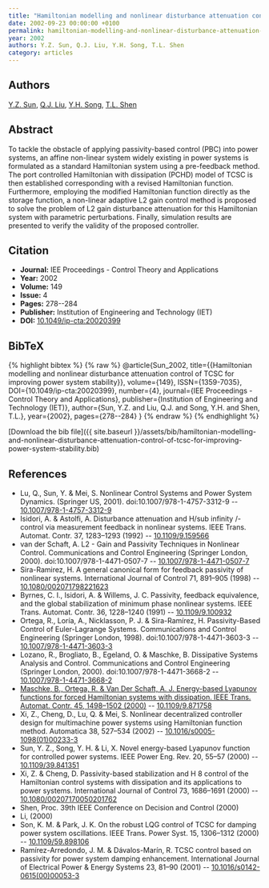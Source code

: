 ```yaml
---
title: "Hamiltonian modelling and nonlinear disturbance attenuation control of TCSC for improving power system stability"
date: 2002-09-23 00:00:00 +0100
permalink: hamiltonian-modelling-and-nonlinear-disturbance-attenuation-control-of-tcsc-for-improving-power-system-stability
year: 2002
authors: Y.Z. Sun, Q.J. Liu, Y.H. Song, T.L. Shen
category: articles
---
```

 
## Authors
[Y.Z. Sun](authors/yuanzhang-sun), [Q.J. Liu](authors/q-j-liu), [Y.H. Song](authors/y-h-song), [T.L. Shen](authors/t-l-shen)
 
## Abstract
To tackle the obstacle of applying passivity-based control (PBC) into power systems, an affine non-linear system widely existing in power systems is formulated as a standard Hamiltonian system using a pre-feedback method. The port controlled Hamiltonian with dissipation (PCHD) model of TCSC is then established corresponding with a revised Hamiltonian function. Furthermore, employing the modified Hamiltonian function directly as the storage function, a non-linear adaptive L2 gain control method is proposed to solve the problem of L2 gain disturbance attenuation for this Hamiltonian system with parametric perturbations. Finally, simulation results are presented to verify the validity of the proposed controller.
 
## Citation
- **Journal:** IEE Proceedings - Control Theory and Applications
- **Year:** 2002
- **Volume:** 149
- **Issue:** 4
- **Pages:** 278--284
- **Publisher:** Institution of Engineering and Technology (IET)
- **DOI:** [10.1049/ip-cta:20020399](https://doi.org/10.1049/ip-cta:20020399)
 
## BibTeX
{% highlight bibtex %}
{% raw %}
@article{Sun_2002,
  title={{Hamiltonian modelling and nonlinear disturbance attenuation control of TCSC for improving power system stability}},
  volume={149},
  ISSN={1359-7035},
  DOI={10.1049/ip-cta:20020399},
  number={4},
  journal={IEE Proceedings - Control Theory and Applications},
  publisher={Institution of Engineering and Technology (IET)},
  author={Sun, Y.Z. and Liu, Q.J. and Song, Y.H. and Shen, T.L.},
  year={2002},
  pages={278--284}
}
{% endraw %}
{% endhighlight %}
 
[Download the bib file]({{ site.baseurl }}/assets/bib/hamiltonian-modelling-and-nonlinear-disturbance-attenuation-control-of-tcsc-for-improving-power-system-stability.bib)
 
## References
- Lu, Q., Sun, Y. & Mei, S. Nonlinear Control Systems and Power System Dynamics. (Springer US, 2001). doi:10.1007/978-1-4757-3312-9 -- [10.1007/978-1-4757-3312-9](https://doi.org/10.1007/978-1-4757-3312-9)
- Isidori, A. & Astolfi, A. Disturbance attenuation and H/sub infinity /-control via measurement feedback in nonlinear systems. IEEE Trans. Automat. Contr. 37, 1283–1293 (1992) -- [10.1109/9.159566](https://doi.org/10.1109/9.159566)
- van der Schaft, A. L2 - Gain and Passivity Techniques in Nonlinear Control. Communications and Control Engineering (Springer London, 2000). doi:10.1007/978-1-4471-0507-7 -- [10.1007/978-1-4471-0507-7](https://doi.org/10.1007/978-1-4471-0507-7)
- Sira-Ramirez, H. A general canonical form for feedback passivity of nonlinear systems. International Journal of Control 71, 891–905 (1998) -- [10.1080/002071798221623](https://doi.org/10.1080/002071798221623)
- Byrnes, C. I., Isidori, A. & Willems, J. C. Passivity, feedback equivalence, and the global stabilization of minimum phase nonlinear systems. IEEE Trans. Automat. Contr. 36, 1228–1240 (1991) -- [10.1109/9.100932](https://doi.org/10.1109/9.100932)
- Ortega, R., Loría, A., Nicklasson, P. J. & Sira-Ramírez, H. Passivity-Based Control of Euler-Lagrange Systems. Communications and Control Engineering (Springer London, 1998). doi:10.1007/978-1-4471-3603-3 -- [10.1007/978-1-4471-3603-3](https://doi.org/10.1007/978-1-4471-3603-3)
- Lozano, R., Brogliato, B., Egeland, O. & Maschke, B. Dissipative Systems Analysis and Control. Communications and Control Engineering (Springer London, 2000). doi:10.1007/978-1-4471-3668-2 -- [10.1007/978-1-4471-3668-2](https://doi.org/10.1007/978-1-4471-3668-2)
- [Maschke, B., Ortega, R. & Van Der Schaft, A. J. Energy-based Lyapunov functions for forced Hamiltonian systems with dissipation. IEEE Trans. Automat. Contr. 45, 1498–1502 (2000)](energy-based-lyapunov-functions-for-forced-hamiltonian-systems-with-dissipation) -- [10.1109/9.871758](https://doi.org/10.1109/9.871758)
- Xi, Z., Cheng, D., Lu, Q. & Mei, S. Nonlinear decentralized controller design for multimachine power systems using Hamiltonian function method. Automatica 38, 527–534 (2002) -- [10.1016/s0005-1098(01)00233-3](https://doi.org/10.1016/s0005-1098(01)00233-3)
- Sun, Y. Z., Song, Y. H. & Li, X. Novel energy-based Lyapunov function for controlled power systems. IEEE Power Eng. Rev. 20, 55–57 (2000) -- [10.1109/39.841351](https://doi.org/10.1109/39.841351)
- Xi, Z. & Cheng, D. Passivity-based stabilization and H 8 control of the Hamiltonian control systems with dissipation and its applications to power systems. International Journal of Control 73, 1686–1691 (2000) -- [10.1080/00207170050201762](https://doi.org/10.1080/00207170050201762)
- Shen, Proc. 39th IEEE Conference on Decision and Control (2000)
- Li, (2000)
- Son, K. M. & Park, J. K. On the robust LQG control of TCSC for damping power system oscillations. IEEE Trans. Power Syst. 15, 1306–1312 (2000) -- [10.1109/59.898106](https://doi.org/10.1109/59.898106)
- Ramı́rez-Arredondo, J. M. & Dávalos-Marı́n, R. TCSC control based on passivity for power system damping enhancement. International Journal of Electrical Power &amp; Energy Systems 23, 81–90 (2001) -- [10.1016/s0142-0615(00)00053-3](https://doi.org/10.1016/s0142-0615(00)00053-3)

